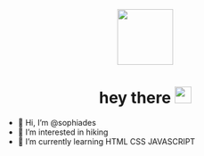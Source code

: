 <div id="header" align="center">
  <img src="https://media.giphy.com/media/HwBlFQZFcAoUcPHZdX/giphy.gif" width="100"/>
</div>


<h1 align = center>
  hey there
  <img src="https://media.giphy.com/media/hvRJCLFzcasrR4ia7z/giphy.gif" width="30px"/>
</h1>

- 👋 Hi, I’m @sophiades
- 👀 I’m interested in hiking 
- 🌱 I’m currently learning HTML CSS JAVASCRIPT


<!---
- 💞️ I’m looking to collaborate on ...
- 📫 How to reach me 
- ⚡ Fun fact: ...
sophiades/sophiades is a ✨ special ✨ repository because its `README.md` (this file) appears on your GitHub profile.
You can click the Preview link to take a look at your changes.
--->
